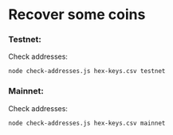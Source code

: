 # Recover some coins

### Testnet:
Check addresses:
```
node check-addresses.js hex-keys.csv testnet
```

### Mainnet:
Check addresses:
```
node check-addresses.js hex-keys.csv mainnet
```